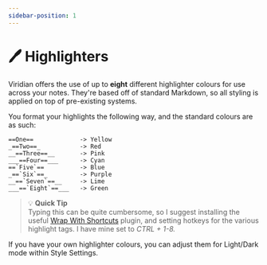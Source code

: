 ```yaml
---
sidebar-position: 1
---
```


# 🖊️ Highlighters
Viridian offers the use of up to **eight** different highlighter colours for use across your notes. They're based off of standard Markdown, so all styling is applied on top of pre-existing systems.

You format your highlights the following way, and the standard colours are as such:

```
==One==             -> Yellow
_==Two==_           -> Red
__==Three==__       -> Pink
___==Four==___      -> Cyan
==`Five`==          -> Blue
_==`Six`==_         -> Purple
__==`Seven`==__     -> Lime
___==`Eight`==___   -> Green
```

> 💡 **Quick Tip**  
> Typing this can be quite cumbersome, so I suggest installing the useful [Wrap With Shortcuts](https://github.com/manic/obsidian-wrap-with-shortcuts) plugin, and setting hotkeys for the various highlight tags. I have mine set to _CTRL + 1-8._

If you have your own highlighter colours, you can adjust them for Light/Dark mode within Style Settings.
